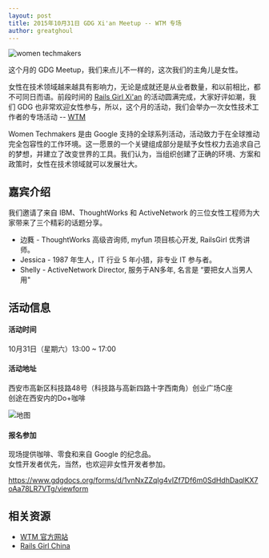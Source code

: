 ```yaml
---
layout: post
title: 2015年10月31日 GDG Xi'an Meetup -- WTM 专场
author: greatghoul
---
```


![women techmakers](http://deeppic.b0.upaiyun.com/1510/EkAzT5Rxe.png)

这个月的 GDG Meetup，我们来点儿不一样的，这次我们的主角儿是女性。

女性在技术领域越来越具有影响力，无论是成就还是从业者数量，和以前相比，都不可同日而语。前段时间的 [Rails Girl Xi'an][1] 的活动圆满完成，大家好评如潮，我们 GDG 也非常欢迎女性参与，所以，这个月的活动，我们会举办一次女性技术工作者的专场活动 -- [WTM]

Women Techmakers 是由 Google 支持的全球系列活动，活动致力于在全球推动完全包容性的工作环境。这一愿景的一个关键组成部分是赋予女性权力去追求自己的梦想，并建立了改变世界的工具。我们认为，当组织创建了正确的环境、方案和政策时，女性在技术领域就可以发展壮大。

## 嘉宾介绍

我们邀请了来自 IBM、ThoughtWorks 和 ActiveNetwork 的三位女性工程师为大家带来了三个精彩的话题分享。

 * 边蕤 - ThoughtWorks 高级咨询师, myfun 项目核心开发, RailsGirl 优秀讲师。
 * Jessica - 1987 年生人，IT 行业 5 年小猎，非专业 IT 参与者。
 * Shelly - ActiveNetwork Director, 服务于AN多年, 名言是 “要把女人当男人用"

## 活动信息

#### 活动时间

10月31日（星期六）13:00 ~ 17:00

#### 活动地址

西安市高新区科技路48号（科技路与高新四路十字西南角）创业广场C座  
创途在西安内的Do+咖啡

![地图](http://greatghoul.b0.upaiyun.com/1508/dUDopnFKUkQBQ.png)

#### 报名参加

现场提供咖啡、零食和来自 Google 的纪念品。  
女性开发者优先，当然，也欢迎非女性开发者参加。

<https://www.gdgdocs.org/forms/d/1vnNxZZqIg4vIZf7Df6m0SdHdhDaqlKX7oAa78LR7VTg/viewform>

## 相关资源

- [WTM 官方网站](https://www.womentechmakers.com/)
- [Rails Girl China](http://railsgirlschina.org/)


[WTM]: https://www.womentechmakers.com/
[1]: http://railsgirls.com/xian20150919
